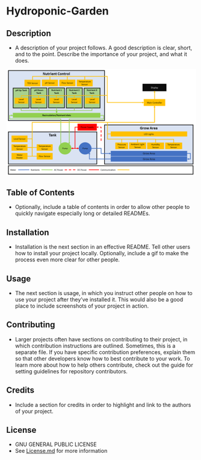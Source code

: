 # Hydroponic-Garden

## Description
* A description of your project follows. A good description is clear, short, and to the point. Describe the importance of your project, and what it does.

![System Layout](https://github.com/joshlendi/Hydroponic-Garden/blob/master/Images/System%20Layout_Color-B.png)

## Table of Contents
* Optionally, include a table of contents in order to allow other people to quickly navigate especially long or detailed READMEs.

## Installation
* Installation is the next section in an effective README. Tell other users how to install your project locally. Optionally, include a gif to make the process even more clear for other people.

## Usage
* The next section is usage, in which you instruct other people on how to use your project after they’ve installed it. This would also be a good place to include screenshots of your project in action.

## Contributing
* Larger projects often have sections on contributing to their project, in which contribution instructions are outlined. Sometimes, this is a separate file. If you have specific contribution preferences, explain them so that other developers know how to best contribute to your work. To learn more about how to help others contribute, check out the guide for setting guidelines for repository contributors.

## Credits
* Include a section for credits in order to highlight and link to the authors of your project.

## License
* GNU GENERAL PUBLIC LICENSE
* See [License.md](https://github.com/joshlendi/Hydroponic-Garden/blob/master/LICENSE) for more information
